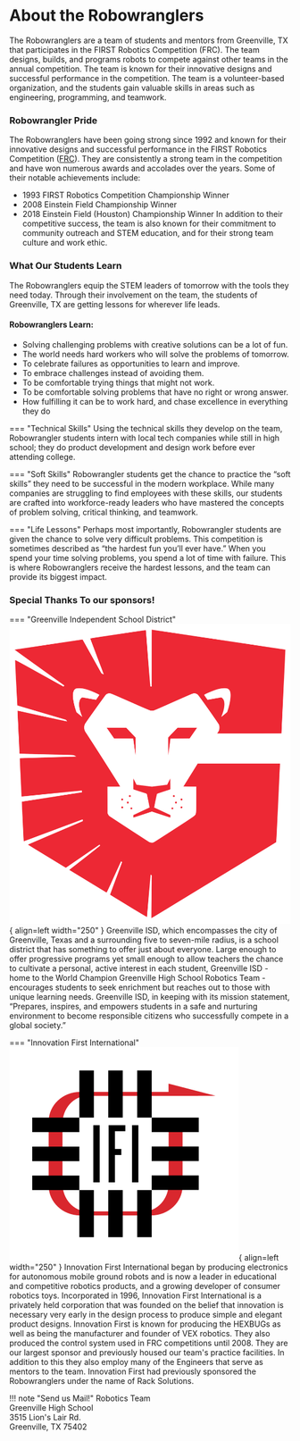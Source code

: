 # About the Robowranglers
The Robowranglers are a team of students and mentors from Greenville, TX that participates in the FIRST Robotics Competition (FRC). The team designs, builds, and programs robots to compete against other teams in the annual competition. The team is known for their innovative designs and successful performance in the competition. The team is a volunteer-based organization, and the students gain valuable skills in areas such as engineering, programming, and teamwork.

### Robowrangler Pride
The Robowranglers have been going strong since 1992 and known for their innovative designs and successful performance in the FIRST Robotics Competition ([FRC](https://www.firstinspires.org/robotics/frc)). They are consistently a strong team in the competition and have won numerous awards and accolades over the years.
Some of their notable achievements include:

* 1993 FIRST Robotics Competition Championship Winner
* 2008 Einstein Field Championship Winner
* 2018 Einstein Field (Houston) Championship Winner
In addition to their competitive success, the team is also known for their commitment to community outreach and STEM education, and for their strong team culture and work ethic.

### What Our Students Learn
The Robowranglers equip the STEM leaders of tomorrow with the tools they need today. Through their involvement on the team, the students of Greenville, TX are getting lessons for wherever life leads.

#### Robowranglers Learn:
* Solving challenging problems with creative solutions can be a lot of fun.
* The world needs hard workers who will solve the problems of tomorrow.
* To celebrate failures as opportunities to learn and improve.
* To embrace challenges instead of avoiding them.
* To be comfortable trying things that might not work.
* To be comfortable solving problems that have no right or wrong answer.
* How fulfilling it can be to work hard, and chase excellence in everything they do



=== "Technical Skills"
    Using the technical skills they develop on the team, Robowrangler students intern with local tech companies while still in high school; they do product development and design work before ever attending college.

=== "Soft Skills"
    Robowrangler students get the chance to practice the “soft skills” they need to be successful in the modern workplace. While many companies are struggling to find employees with these skills, our students are crafted into workforce-ready leaders who have mastered the concepts of problem solving, critical thinking, and teamwork.

=== "Life Lessons"
    Perhaps most importantly, Robowrangler students are given the chance to solve very difficult problems. This competition is sometimes described as “the hardest fun you’ll ever have.”
    When you spend your time solving problems, you spend a lot of time with failure. This is where Robowranglers receive the hardest lessons, and the team can provide its biggest impact.

### Special Thanks To our sponsors!

=== "Greenville Independent School District"
    ![GISD](./images/GISD.svg){ align=left width="250" }
    Greenville ISD, which encompasses the city of Greenville, Texas and a surrounding five to seven-mile radius, is a school district that has something to offer just about everyone. Large enough to offer progressive programs yet small enough to allow teachers the chance to cultivate a personal, active interest in each student, Greenville ISD - home to the World Champion Greenville High School Robotics Team - encourages students to seek enrichment but reaches out to those with unique learning needs. Greenville ISD, in keeping with its mission statement, “Prepares, inspires, and empowers students in a safe and nurturing environment to become responsible citizens who successfully compete in a global society.”

=== "Innovation First International"
    ![IFI](./images/ifi.svg){ align=left width="250" }
    Innovation First International began by producing electronics for autonomous mobile ground robots and is now a leader in educational and competitive robotics products, and a growing developer of consumer robotics toys. Incorporated in 1996, Innovation First International is a privately held corporation that was founded on the belief that innovation is necessary very early in the design process to produce simple and elegant product designs. Innovation First is known for producing the HEXBUGs as well as being the manufacturer and founder of VEX robotics. They also produced the control system used in FRC competitions until 2008. They are our largest sponsor and previously housed our team's practice facilities. In addition to this they also employ many of the Engineers that serve as mentors to the team. Innovation First had previously sponsored the Robowranglers under the name of Rack Solutions.

!!! note "Send us Mail!"
    Robotics Team <br>
    Greenville High School <br>
    3515 Lion's Lair Rd. <br>
    Greenville, TX 75402